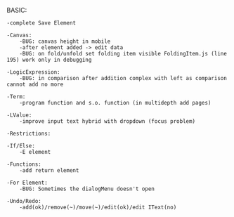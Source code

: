 BASIC:

    -complete Save Element

    -Canvas:
        -BUG: canvas height in mobile
        -after element added -> edit data
        -BUG: on fold/unfold set folding item visible FoldingItem.js (line 195) work only in debugging

    -LogicExpression:
        -BUG: in comparison after addition complex with left as comparison cannot add no more
        
    -Term: 
        -program function and s.o. function (in multidepth add pages)

    -LValue:
        -improve input text hybrid with dropdown (focus problem)

    -Restrictions:

    -If/Else:
    	-E element

    -Functions:
        -add return element

    -For Element:
        -BUG: Sometimes the dialogMenu doesn't open

    -Undo/Redo:
        -add(ok)/remove(~)/move(~)/edit(ok)/edit IText(no)